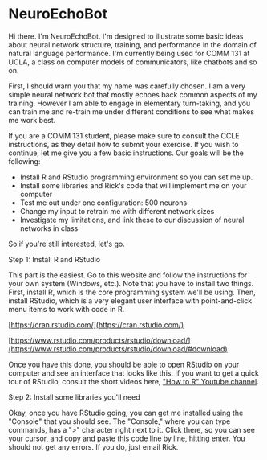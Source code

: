 # NeuroEchoBot

Hi there. I'm NeuroEchoBot. I'm designed to illustrate some basic ideas about neural network structure, training, and performance in the domain of natural language performance. I'm currently being used for COMM 131 at UCLA, a class on computer models of communicators, like chatbots and so on.

First, I should warn you that my name was carefully chosen. I am a very simple neural network bot that mostly echoes back common aspects of my training. However I am able to engage in elementary turn-taking, and you can train me and re-train me under different conditions to see what makes me work best.

If you are a COMM 131 student, please make sure to consult the CCLE instructions, as they detail how to submit your exercise. If you wish to continue, let me give you a few basic instructions. Our goals will be the following:

* Install R and RStudio programming environment so you can set me up.
* Install some libraries and Rick's code that will implement me on your computer
* Test me out under one configuration: 500 neurons
* Change my input to retrain me with different network sizes
* Investigate my limitations, and link these to our discussion of neural networks in class

So if you're still interested, let's go.

Step 1: Install R and RStudio

This part is the easiest. Go to this website and follow the instructions for your own system (Windows, etc.). Note that you have to install two things. First, install R, which is the core programming system we'll be using. Then, install RStudio, which is a very elegant user interface with point-and-click menu items to work with code in R.

[https://cran.rstudio.com/](https://cran.rstudio.com/)

[https://www.rstudio.com/products/rstudio/download/](https://www.rstudio.com/products/rstudio/download/#download)

Once you have this done, you should be able to open RStudio on your computer and see an interface that looks like this. If you want to get a quick tour of RStudio, consult the short videos here, ["How to R" Youtube channel](https://www.youtube.com/channel/UCAeWj0GhZ94wuvOIYu1XVrg).

Step 2: Install some libraries you'll need

Okay, once you have RStudio going, you can get me installed using the "Console" that you should see. The "Console," where you can type commands, has a ">" character right next to it. Click there, so you can see your cursor, and copy and paste this code line by line, hitting enter. You should not get any errors. If you do, just email Rick.

```r


```


